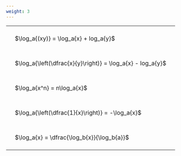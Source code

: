 ```yaml
---
weight: 3
---
```


<style type="text/css">
#T_c2abc th.col_heading {
  text-align: left;
  font-size: 1em;
}
#T_c2abc td {
  text-align: left;
  font-size: 1em;
  padding: 1.5em;
}
</style>
<table id="T_c2abc">
  <thead>
  </thead>
  <tbody>
    <tr>
      <td id="T_c2abc_row0_col0" class="data row0 col0" >$\log_a{(xy)} = \log_a{x} + log_a{y}$</td>
    </tr>
    <tr>
      <td id="T_c2abc_row1_col0" class="data row1 col0" >$\log_a{\left(\dfrac{x}{y}\right)} = \log_a{x} - log_a{y}$</td>
    </tr>
    <tr>
      <td id="T_c2abc_row2_col0" class="data row2 col0" >$\log_a{x^n} = n\log_a{x}$</td>
    </tr>
    <tr>
      <td id="T_c2abc_row3_col0" class="data row3 col0" >$\log_a{\left(\dfrac{1}{x}\right)} = -\log_a{x}$</td>
    </tr>
    <tr>
      <td id="T_c2abc_row4_col0" class="data row4 col0" >$\log_a{x} = \dfrac{\log_b{x}}{\log_b{a}}$</td>
    </tr>
  </tbody>
</table>
